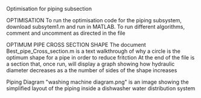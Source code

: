 Optimisation for piping subsection

OPTIMISATION
    To run the optimisation code for the piping subsystem, download subsytem1.m and run in MATLAB.
    To run different algorithms, comment and uncomment as directed in the file

OPTIMUM PIPE CROSS SECTION SHAPE
    The document Best_pipe_Cross_section.m is a text walkthrough of why a circle is the optimum shape for a pipe in order to reduce fritction
    At the end of the file is a section that, once run, will display a graph showing how hydraulic diameter decreases as a the number of sides of the shape increases

Piping Diagram
    "washing machine diagram.png" is an image showing the simplified layout of the piping inside a dishwasher water distribution system
